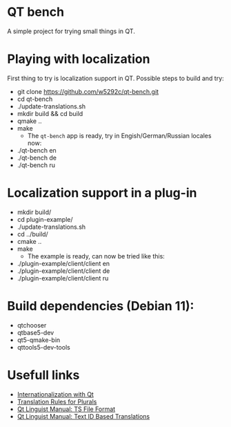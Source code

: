 # QT bench
A simple project for trying small things in QT.

# Playing with localization
First thing to try is localization support in QT.
Possible steps to build and try:
* git clone https://github.com/w5292c/qt-bench.git
* cd qt-bench
* ./update-translations.sh
* mkdir build && cd build
* qmake ..
* make
  * The ```qt-bench``` app is ready, try in Engish/German/Russian locales now:
* ./qt-bench en
* ./qt-bench de
* ./qt-bench ru

# Localization support in a plug-in
* mkdir build/
* cd plugin-example/
* ./update-translations.sh
* cd ../build/
* cmake ..
* make
  * The example is ready, can now be tried like this:
* ./plugin-example/client/client en
* ./plugin-example/client/client de
* ./plugin-example/client/client ru

# Build dependencies (Debian 11):
* qtchooser
* qtbase5-dev
* qt5-qmake-bin
* qttools5-dev-tools

# Usefull links
* [Internationalization with Qt](https://doc.qt.io/qt-6/internationalization.html)
* [Translation Rules for Plurals](https://doc.qt.io/qt-6/i18n-plural-rules.html)
* [Qt Linguist Manual: TS File Format](https://doc.qt.io/qt-6/linguist-ts-file-format.html)
* [Qt Linguist Manual: Text ID Based Translations](https://doc.qt.io/qt-6/linguist-id-based-i18n.html)

